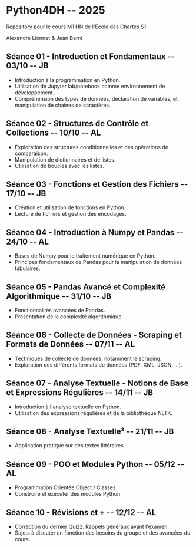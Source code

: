 # Python4DH -- 2025
Repository pour le cours M1 HN de l'École des Chartes S1

Alexandre Lionnet & Jean Barré


## Séance 01 - Introduction et Fondamentaux -- 03/10 -- JB
- Introduction à la programmation en Python.
- Utilisation de Jupyter lab/notebook comme environnement de développement.
- Compréhension des types de données, déclaration de variables, et manipulation de chaînes de caractères.

## Séance 02 - Structures de Contrôle et Collections -- 10/10 -- AL
- Exploration des structures conditionnelles et des opérations de comparaison.
- Manipulation de dictionnaires et de listes.
- Utilisation de boucles avec les listes.

## Séance 03 - Fonctions et Gestion des Fichiers -- 17/10 -- JB
- Création et utilisation de fonctions en Python.
- Lecture de fichiers et gestion des encodages.

## Séance 04 - Introduction à Numpy et Pandas -- 24/10 -- AL
- Bases de Numpy pour le traitement numérique en Python.
- Principes fondamentaux de Pandas pour la manipulation de données tabulaires.

## Séance 05 - Pandas Avancé et Complexité Algorithmique -- 31/10 -- JB
- Fonctionnalités avancées de Pandas.
- Présentation de la complexité algorithmique.

## Séance 06 - Collecte de Données - Scraping et Formats de Données -- 07/11 -- AL
- Techniques de collecte de données, notamment le scraping.
- Exploration des différents formats de données (PDF, XML, JSON, ...).

## Séance 07 - Analyse Textuelle - Notions de Base et Expressions Régulières -- 14/11 -- JB
- Introduction à l'analyse textuelle en Python.
- Utilisation des expressions régulières et de la bibliothèque NLTK.

## Séance 08 - Analyse Textuelle² -- 21/11 -- JB
- Application pratique sur des textes littéraires.

## Séance 09 - POO et Modules Python -- 05/12 -- AL
- Programmation Orientée Object / Classes
- Construire et exécuter des modules Python
  
## Séance 10 - Révisions et + -- 12/12 -- AL
- Correction du dernier Quizz. Rappels généraux avant l'examen
- Sujets à discuter en fonction des besoins du groupe et des avancées du cours.
